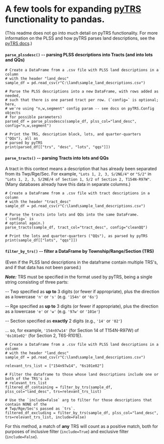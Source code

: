 # A few tools for expanding [pyTRS](https://github.com/JamesPImes/pyTRS) functionality to pandas.

(This readme does not go into much detail on pyTRS functionality. For more information on the PLSS and how pyTRS parses land descriptions, see the [pyTRS docs](https://github.com/JamesPImes/pyTRS).)

#### `parse_plssdesc()` -- parsing PLSS descriptions into Tracts (and into lots and QQs)

```
# Create a DataFrame from a .csv file with PLSS land descriptions in a column
# with the header "land_desc"
sample_df = pd.read_csv(r"C:\land\sample_land_descriptions.csv")

# Parse the PLSS descriptions into a new DataFrame, with rows added as needed,
# such that there is one parsed tract per row. (`config=` is optional; here,
# we're using "n,w,segment" config param -- see docs on pyTRS.Config objects
# for possible parameters)
parsed_df = parse_plssdescs(sample_df, plss_col="land_desc", config="n,w,segment")

# Print the TRS, description block, lots, and quarter-quarters ("QQs"), all as
# parsed by pyTRS
print(parsed_df[["trs", "desc", "lots", "qqs"]])
```

#### `parse_tracts()` -- parsing Tracts into lots and QQs

A tract in this context means a description that has already been separated from its Twp/Rge/Sec. For example, `"Lots 1, 2, 3, S/2NE/4"` or `"S/2"` in `"Lots 1, 2, 3, S/2NE/4 of Section 1, S/2 of Section 2, T154N-R97W"`. (Many databases already have this data in separate columns.)

```
# Create a DataFrame from a .csv file with tract descriptions in a column
# with the header "tract_desc"
sample_df = pd.read_csv(r"C:\land\sample_land_descriptions.csv")

# Parse the tracts into lots and QQs into the same DataFrame. (`config=` is
# optional again.)
parse_tracts(sample_df, tract_col="tract_desc", config="cleanQQ")

# Print the lots and quarter-quarters ("QQs"), as parsed by pyTRS
print(sample_df[["lots", "qqs"]])
```

#### `filter_by_trs()` -- filter a DataFrame by Township/Range/Section (TRS)

(Even if the PLSS land descriptions in the dataframe contain multiple TRS's, and if that data has not been parsed.)

*__Note:__* TRS must be specified in the format used by pyTRS, being a single string consisting of three parts:

-- Twp specified as __up to__ 3 digits (or fewer if appropriate), plus the direction as a lowercase `'n'` or `'s'` (e.g. `'154n'` or `'6s'`)

-- Rge specified as __up to__ 3 digits (or fewer if appropriate), plus the direction as a lowercase `'e'` or `'w'` (e.g. `'97w'` or `'101e'`)

-- Section specified as __exactly__ 2 digits (e.g., `'14'` or `'02'`)

... so, for example, `'154n97w14'` (for Section 14 of T154N-R97W) of `'6s101e02'` (for Section 2, T6S-R101E).

```
# Create a DataFrame from a .csv file with PLSS land descriptions in a column
# with the header "land_desc"
sample_df = pd.read_csv(r"C:\land\sample_land_descriptions.csv")

relevant_trs_list = ["154n97w14", "6s101e02"]

# Filter the dataframe to those whose land descriptions include one or both of the TRS's in
# relevant_trs_list
filtered_df_containing = filter_by_trs(sample_df, plss_col="land_desc", trs=relevant_trs_list)

# Use the `include=False` arg to filter for those descriptions that contain NONE of the
# Twp/Rge/Sec's passed as `trs`.
filtered_df_excluding = filter_by_trs(sample_df, plss_col="land_desc", trs=relevant_trs_list, include=False)
```

For this method, a match of __any__ TRS will count as a positive match, both for purposes of inclusive filter (`include=True`) and exclusive filter (`include=False`).
